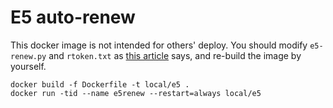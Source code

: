 # E5 auto-renew

This docker image is not intended for others' deploy. You should modify `e5-renew.py` and `rtoken.txt` as [this article](https://blog.432100.xyz/index.php/archives/50/) says, and re-build the image by yourself.

```
docker build -f Dockerfile -t local/e5 .
docker run -tid --name e5renew --restart=always local/e5
```

